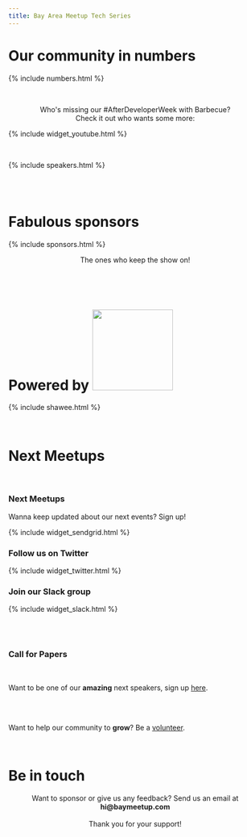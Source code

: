 ```yaml
---
title: Bay Area Meetup Tech Series
---
```


<div class="head">
  <h1>Our community in numbers</h1>
</div>

{% include numbers.html %}

<br>

<p style="text-align:center">Who's missing our #AfterDeveloperWeek with Barbecue?
<br>Check it out who wants some more:</p>

{% include widget_youtube.html %}

<br>

{% include speakers.html %}

<br><br>

<div class="head">
  <h1>Fabulous sponsors</h1>
</div>

{% include sponsors.html %}

<p style="text-align:center">The ones who keep the show on!</p>

<br>

<div class="head">
  <h1>Powered by  <a href="https://shawee.io"><img src="https://shawee.io/images/logo.svg" width="160" style="margin-top:20px"></a></h1>
</div>

{% include shawee.html %}

<br>

<div class="head">
  <h1>Next Meetups</h1>
</div>
<br>
<div class="row">
<div class="col-md-4">

<h3>Next Meetups</h3>

Wanna keep updated about our next events? Sign up!

{% include widget_sendgrid.html %}

</div>

<div class="col-md-4">

<h3>Follow us on Twitter</h3>

{% include widget_twitter.html %}

</div>

<div class="col-md-4">

<h3>Join our Slack group</h3>

{% include widget_slack.html %}

<br><br>

<h3>Call for Papers</h3>

<br>

Want to be one of our <b>amazing</b> next speakers, sign up <a href="https://goo.gl/forms/6oGFUz0qRdgM2G2g1">here</a>.

<br><br>

Want to help our community to <b>grow</b>? Be a <a href="https://goo.gl/forms/6oGFUz0qRdgM2G2g1">volunteer</a>.

</div>
</div>

<br>

<div class="head">
  <h1>Be in touch</h1>
</div>

<p style="text-align:center">Want to sponsor or give us any feedback? Send us an email at <b>hi@baymeetup.com</b>
<br><br>
Thank you for your support!</p>
